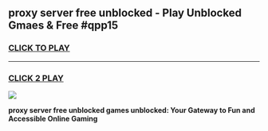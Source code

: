 
## proxy server free unblocked - Play Unblocked Gmaes & Free #qpp15
<h3>
<a href="https://news.freeplayer.one?title=proxy_server_free_unblocked&ref=24F">CLICK TO PLAY</a></h3>
<hr>

<h3>
<a href="https://news.freeplayer.one?title=proxy_server_free_unblocked&ref=24F">CLICK 2 PLAY</a>
  
</h3>

<a href="https://news.freeplayer.one?title=proxy_server_free_unblocked&ref=24F/"><img src="https://clearcache.store/games.png"></a>


**proxy server free unblocked games unblocked: Your Gateway to Fun and Accessible Online Gaming**
